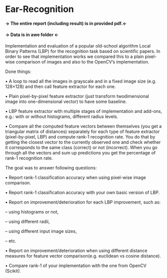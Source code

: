 # Ear-Recognition

#### -> The entire report (including result) is in provided pdf.<-

#### -> Data is in awe folder <-

Implementation and evaluation of a popular old-school algorithm Local Binary Patterns (LBP) for the recognition task based on scientific papers. 
In order to see that implementation works we compared this to a plain pixel-wise comparison of images and also to the OpenCV’s implementation.

Done things:

• A loop to read all the images in grayscale and in a fixed image size (e.g. 128×128) and then call feature extractor for each one.

• Plain pixel-by-pixel feature extractor (just transform twodimensional image into one-dimensional vector) to have some baseline.

• LBP feature extractor with multiple stages of implementation and add-ons, e.g.: with or without histograms, different radius levels.

• Compare all the computed feature vectors between themselves (you get a triangular matrix of distances) separately for each type of feature extractor (pixel-by-pixel, LBP) and compute rank-1 recognition rate. You do that by getting the closest vector to the currently observed
one and check whether it corresponds to the same class (correct) or not (incorrect). When you go through all the vectors and sum up predictions you get the percentage of
rank-1 recognition rate.


The goal was to answer following questions:

• Report rank-1 classification accuracy when using pixel-wise image comparison.

• Report rank-1 classification accuracy with your own basic version of LBP.

• Report on improvement/deterioration for each LBP improvement, such as:

– using histograms or not,

– using different radii,

– using different input image sizes,

– etc.

• Report on improvement/deterioration when using different distance measures for feature vector comparison(e.g. euclidean vs cosine distance).

• Compare rank-1 of your implementation with the one from OpenCV (Scikit).
